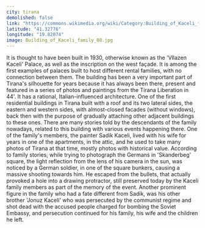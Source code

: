 ```yaml
---
city: tirana
demolished: false
link: "https://commons.wikimedia.org/wiki/Category:Building_of_Kaceli_family"
latitude: "41.32776"
longitude: "19.82074"
image: Building_of_Kaceli_family_08.jpg
---
```

It is thought to have been built in 1930, otherwise known as the 'Vllazen Kaceli' Palace, as well as the inscription on the west façade. It is among the first examples of palaces built to host different rental families, with no connection between them. The building has been a very important part of Tirana's silhouette for years because it has always been there, present and featured in a series of photos and paintings from the Tirana Liberation in 44'. It has a rational, Italian-influenced architecture. One of the first residential buildings in Tirana built with a roof and its two lateral sides, the eastern and western sides, with almost-closed facades (without windows), back then with the purpose of gradually attaching other adjacent buildings to these ones. There are many stories told by the descendants of the family nowadays, related to this building with various events happening there. One of the family's members, the painter Sadik Kaceli, lived with his wife for years in one of the apartments, in the attic, and he used to take many photos of Tirana at that time, mostly photos with historical value. According to family stories, while trying to photograph the Germans in 'Skanderbeg' square, the light reflection from the lens of his camera in the sun, was noticed by a German soldier, in one of the square bunkers, causing a massive shooting towards him. He escaped from the bullets, that actually provoked a hole into a drawing protractor, still preserved today by the  Kaceli family members as part of the memory of the event. Another prominent figure in the family who had a fate different from Sadik, was his other brother 'Jonuz Kaceli' who was persecuted by the communist regime and shot dead with the accused people charged for bombing the Soviet Embassy, and persecution continued for his family, his wife and the children he left.